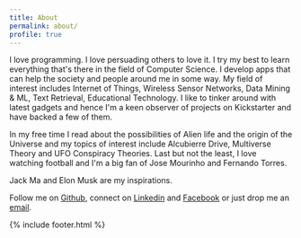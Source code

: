 ```yaml
---
title: About
permalink: about/
profile: true
---
```


I love programming. I love persuading others to love it. I try my best to learn everything that's there in the field of Computer Science. I develop apps that can help the society and people around me in some way. My field of interest includes Internet of Things, Wireless Sensor Networks, Data Mining & ML, Text Retrieval, Educational Technology. I like to tinker around with latest gadgets and hence I'm a keen observer of projects on Kickstarter and have backed a few of them. 

In my free time I read about the possibilities of Alien life and the origin of the Universe and my topics of interest include Alcubierre Drive, Multiverse Theory and UFO Conspiracy Theories. Last but not the least, I love watching football and I'm a big fan of Jose Mourinho and Fernando Torres.

Jack Ma and Elon Musk are my inspirations. 

Follow me on [Github](https;//github.com/AkshayAgarwal007), connect on [Linkedin](https://www.linkedin.com/in/akshay-agarwal-782018a4) and [Facebook](https://web.facebook.com/akshay.agarwal.710667) or just drop me an [email](mailto:agarwal.akshay.akshay8@gmail.com).


{% include footer.html %}
